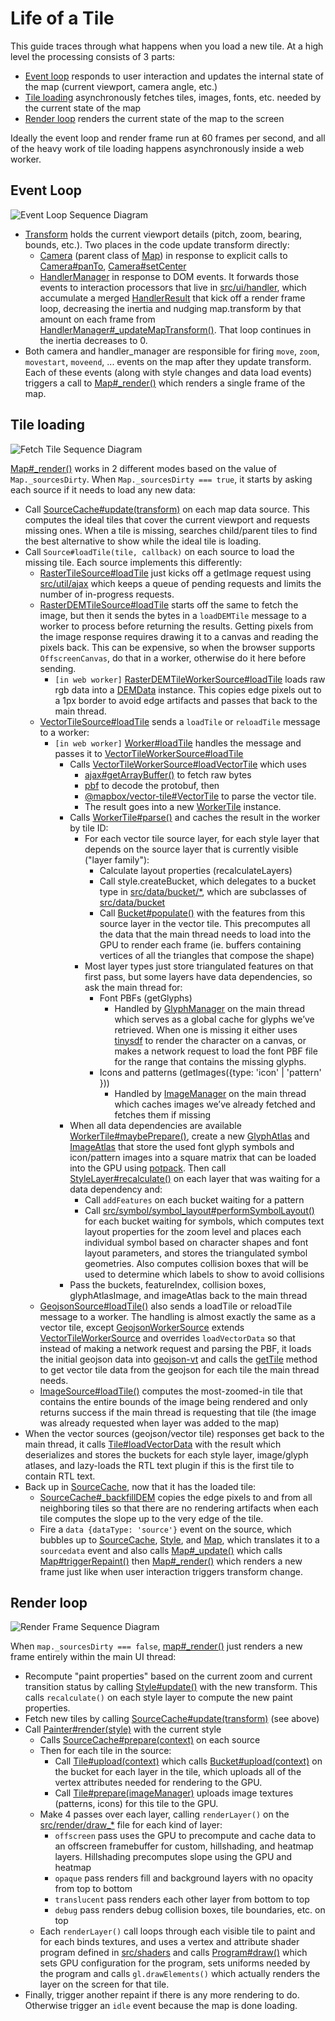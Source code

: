 # Life of a Tile

This guide traces through what happens when you load a new tile. At a high level the processing consists of 3 parts:

- [Event loop](#event-loop) responds to user interaction and updates the internal state of the map (current viewport, camera angle, etc.)
- [Tile loading](#tile-loading) asynchronously fetches tiles, images, fonts, etc. needed by the current state of the map
- [Render loop](#render-loop) renders the current state of the map to the screen

Ideally the event loop and render frame run at 60 frames per second, and all of the heavy work of tile loading happens asynchronously inside a web worker.

## Event Loop

![Event Loop Sequence Diagram](diagrams/event-loop.plantuml.svg)

- [Transform](../src/geo/transform.ts) holds the current viewport details (pitch, zoom, bearing, bounds, etc.). Two places in the code update transform directly:
  - [Camera](../src/ui/camera.ts) (parent class of [Map](../src/ui/map)) in response to explicit calls to [Camera#panTo](../src/ui/camera.ts#L207), [Camera#setCenter](../src/ui/camera.ts#L169)
  - [HandlerManager](../src/ui/handler_manager.ts) in response to DOM events. It forwards those events to interaction processors that live in [src/ui/handler](../src/ui/handler), which accumulate a merged [HandlerResult](../src/ui/handler_manager.ts#L64) that kick off a render frame loop, decreasing the inertia and nudging map.transform by that amount on each frame from [HandlerManager#\_updateMapTransform()](../src/ui/handler_manager.ts#L413). That loop continues in the inertia decreases to 0.
- Both camera and handler_manager are responsible for firing `move`, `zoom`, `movestart`, `moveend`, ... events on the map after they update transform. Each of these events (along with style changes and data load events) triggers a call to [Map#\_render()](../src/ui/map.ts#L2480) which renders a single frame of the map.

## Tile loading

![Fetch Tile Sequence Diagram](diagrams/fetch-tile.plantuml.svg)

[Map#\_render()](../src/ui/map.ts#L2480) works in 2 different modes based on the value of `Map._sourcesDirty`. When `Map._sourcesDirty === true`, it starts by asking each source if it needs to load any new data:

- Call [SourceCache#update(transform)](../src/source/source_cache.ts#L479) on each map data source. This computes the ideal tiles that cover the current viewport and requests missing ones. When a tile is missing, searches child/parent tiles to find the best alternative to show while the ideal tile is loading.
- Call `Source#loadTile(tile, callback)` on each source to load the missing tile. Each source implements this differently:
  - [RasterTileSource#loadTile](../src/source/raster_tile_source.ts#L110) just kicks off a getImage request using [src/util/ajax](../src/util/ajax.ts) which keeps a queue of pending requests and limits the number of in-progress requests.
  - [RasterDEMTileSource#loadTile](../src/source/raster_dem_tile_source.ts#L39) starts off the same to fetch the image, but then it sends the bytes in a `loadDEMTile` message to a worker to process before returning the results. Getting pixels from the image response requires drawing it to a canvas and reading the pixels back. This can be expensive, so when the browser supports `OffscreenCanvas`, do that in a worker, otherwise do it here before sending.
    - `[in web worker]` [RasterDEMTileWorkerSource#loadTile](../src/source/raster_dem_tile_worker_source.ts#L21) loads raw rgb data into a [DEMData](../src/data/dem_data.ts) instance. This copies edge pixels out to a 1px border to avoid edge artifacts and passes that back to the main thread.
  - [VectorTileSource#loadTile](../src/source/vector_tile_source.ts#L184) sends a `loadTile` or `reloadTile` message to a worker:
    - `[in web worker]` [Worker#loadTile](../src/source/worker.ts#L96) handles the message and passes it to [VectorTileWorkerSource#loadTile](../src/source/vector_tile_worker_source.ts#L100)
      - Calls [VectorTileWorkerSource#loadVectorTile](../src/source/vector_tile_worker_source.ts#L42) which uses
        - [ajax#getArrayBuffer()](../src/util/ajax.ts#L284) to fetch raw bytes
        - [pbf](https://github.com/mapbox/pbf) to decode the protobuf, then
        - [@mapbox/vector-tile#VectorTile](https://github.com/mapbox/vector-tile) to parse the vector tile.
        - The result goes into a new [WorkerTile](../src/source/worker_tile.ts) instance.
      - Calls [WorkerTile#parse()](../src/source/worker_tile.ts#L64) and caches the result in the worker by tile ID:
        - For each vector tile source layer, for each style layer that depends on the source layer that is currently visible ("layer family"):
          - Calculate layout properties (recalculateLayers)
          - Call style.createBucket, which delegates to a bucket type in [src/data/bucket/\*](../src/data/bucket), which are subclasses of [src/data/bucket](../src/data/bucket.ts)
          - Call [Bucket#populate()](../src/data/bucket.ts) with the features from this source layer in the vector tile. This precomputes all the data that the main thread needs to load into the GPU to render each frame (ie. buffers containing vertices of all the triangles that compose the shape)
        - Most layer types just store triangulated features on that first pass, but some layers have data dependencies, so ask the main thread for:
          - Font PBFs (getGlyphs)
            - Handled by [GlyphManager](../src/render/glyph_manager.ts) on the main thread which serves as a global cache for glyphs we’ve retrieved. When one is missing it either uses [tinysdf](https://github.com/mapbox/tiny-sdf) to render the character on a canvas, or makes a network request to load the font PBF file for the range that contains the missing glyphs.
          - Icons and patterns (getImages({type: 'icon' | 'pattern' }))
            - Handled by [ImageManager](../src/render/image_manager.ts) on the main thread which caches images we’ve already fetched and fetches them if missing
      - When all data dependencies are available [WorkerTile#maybePrepare()](../src/source/worker_tile.ts#L180), create a new [GlyphAtlas](../src/render/glyph_atlas.ts) and [ImageAtlas](../src/render/image_atlas.ts) that store the used font glyph symbols and icon/pattern images into a square matrix that can be loaded into the GPU using [potpack](https://github.com/mapbox/potpack). Then call [StyleLayer#recalculate()](../src/style/style_layer.ts#L204) on each layer that was waiting for a data dependency and:
        - Call `addFeatures` on each bucket waiting for a pattern
        - Call [src/symbol/symbol_layout#performSymbolLayout()](../src/symbol/symbol_layout.ts#L148) for each bucket waiting for symbols, which computes text layout properties for the zoom level and places each individual symbol based on character shapes and font layout parameters, and stores the triangulated symbol geometries. Also computes collision boxes that will be used to determine which labels to show to avoid collisions
      - Pass the buckets, featureIndex, collision boxes, glyphAtlasImage, and imageAtlas back to the main thread
  - [GeojsonSource#loadTile()](../src/source/geojson_source.ts) also sends a loadTile or reloadTile message to a worker. The handling is almost exactly the same as a vector tile, except [GeojsonWorkerSource](../src/source/geojson_worker_source.ts) extends [VectorTileWorkerSource](../src/source/vector_tile_worker_source.ts) and overrides `loadVectorData` so that instead of making a network request and parsing the PBF, it loads the initial geojson data into [geojson-vt](https://github.com/mapbox/geojson-vt) and calls the [getTile](https://github.com/mapbox/geojson-vt/blob/35f4ad75feed64e80ff2cd02994976c6335859cd/src/index.js#L161) method to get vector tile data from the geojson for each tile the main thread needs.
  - [ImageSource#loadTile()](../src/source/image_source.ts#L246) computes the most-zoomed-in tile that contains the entire bounds of the image being rendered and only returns success if the main thread is requesting that tile (the image was already requested when layer was added to the map)
- When the vector sources (geojson/vector tile) responses get back to the main thread, it calls [Tile#loadVectorData](../src/source/tile.ts#L140) with the result which deserializes and stores the buckets for each style layer, image/glyph atlases, and lazy-loads the RTL text plugin if this is the first tile to contain RTL text.
- Back up in [SourceCache](../src/source/source_cache.ts), now that it has the loaded tile:
  - [SourceCache#\_backfillDEM](../src/source/source_cache.ts#L275) copies the edge pixels to and from all neighboring tiles so that there are no rendering artifacts when each tile computes the slope up to the very edge of the tile.
  - Fire a `data {dataType: 'source'}` event on the source, which bubbles up to [SourceCache](../src/source/source_cache.ts), [Style](../src/style/style.ts), and [Map](../src/ui/map.ts), which translates it to a `sourcedata` event and also calls [Map#\_update()](../src/ui/map.ts#L2443) which calls [Map#triggerRepaint()](../src/ui/map.ts#L2664) then [Map#\_render()](../src/ui/map.ts#L2480) which renders a new frame just like when user interaction triggers transform change.

## Render loop

![Render Frame Sequence Diagram](diagrams/render-frame.plantuml.svg)

When `map._sourcesDirty === false`, [map#\_render()](../src/ui/map.ts#L2480) just renders a new frame entirely within the main UI thread:

- Recompute "paint properties" based on the current zoom and current transition status by calling [Style#update()](../src/style/style.ts) with the new transform. This calls `recalculate()` on each style layer to compute the new paint properties.
- Fetch new tiles by calling [SourceCache#update(transform)](../src/source/source_cache.ts#L479) (see above)
- Call [Painter#render(style)](../src/render/painter.ts#L359) with the current style
  - Calls [SourceCache#prepare(context)](../src/source/source_cache.ts#L170) on each source
  - Then for each tile in the source:
    - Call [Tile#upload(context)](../src/source/tile.ts#L241) which calls [Bucket#upload(context)](../src/data/bucket.ts) on the bucket for each layer in the tile, which uploads all of the vertex attributes needed for rendering to the GPU.
    - Call [Tile#prepare(imageManager)](../src/source/tile.ts#L261) uploads image textures (patterns, icons) for this tile to the GPU.
  - Make 4 passes over each layer, calling `renderLayer()` on the [src/render/draw\_\*](../src/render) file for each kind of layer:
    - `offscreen` pass uses the GPU to precompute and cache data to an offscreen framebuffer for custom, hillshading, and heatmap layers. Hillshading precomputes slope using the GPU and heatmap
    - `opaque` pass renders fill and background layers with no opacity from top to bottom
    - `translucent` pass renders each other layer from bottom to top
    - `debug` pass renders debug collision boxes, tile boundaries, etc. on top
  - Each `renderLayer()` call loops through each visible tile to paint and for each binds textures, and uses a vertex and attribute shader program defined in [src/shaders](../src/shaders) and calls [Program#draw()](../src/render/program.ts#L123) which sets GPU configuration for the program, sets uniforms needed by the program and calls `gl.drawElements()` which actually renders the layer on the screen for that tile.
- Finally, trigger another repaint if there is any more rendering to do. Otherwise trigger an `idle` event because the map is done loading.
